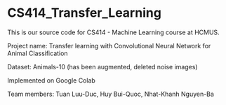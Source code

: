 # CS414_Transfer_Learning
This is our source code for CS414 - Machine Learning course at HCMUS.

Project name: Transfer learning with Convolutional Neural Network for Animal Classification

Dataset: Animals-10 (has been augmented, deleted noise images)

Implemented on Google Colab

Team members: Tuan Luu-Duc, Huy Bui-Quoc, Nhat-Khanh Nguyen-Ba
